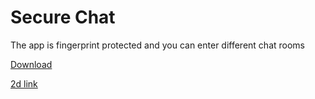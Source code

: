 # Secure Chat
The app is fingerprint protected and you can enter different chat rooms

[Download](Secure%20Chat.apk)

[2d link](2.md)

